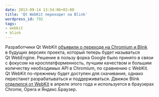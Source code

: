 ```yaml
---
date: 2013-09-14 13:54:06+03:00
title: 'Qt WebKit переходит на Blink'
wordpress_id: 792
tags:
- webkit
- blink
---
```


Разработчики Qt WebKit [объявили о переходе на Chromium и Blink][1] в будущих версиях проекта, который теперь будет называться Qt WebEngine. Решение в пользу форка Google было принято в связи с фокусом на кросплатформенность, лучшим качеством и большим количеству необходимых API в Chromium, по сравнению с WebKit. Qt WebKit по-прежнему будет доступен для скачивания, однако перестанет разрабатываться и поддерживаться. Движок Blink [отделился от WebKit][2] в апреле этого года и используется в браузерах Chrome, Opera и Яндекс.Браузер.

[1]: http://blog.qt.digia.com/blog/2013/09/12/introducing-the-qt-webengine/
[2]: http://web-standards.ru/news/735/
